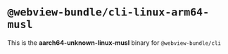 # `@webview-bundle/cli-linux-arm64-musl`

This is the **aarch64-unknown-linux-musl** binary for `@webview-bundle/cli`
